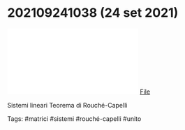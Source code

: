 # 202109241038 (24 set 2021)

![](202109241038.pdf)
[File](202109241038.pdf)

Sistemi lineari
Teorema di Rouché-Capelli

Tags:
	#matrici #sistemi #rouché-capelli #unito 
	